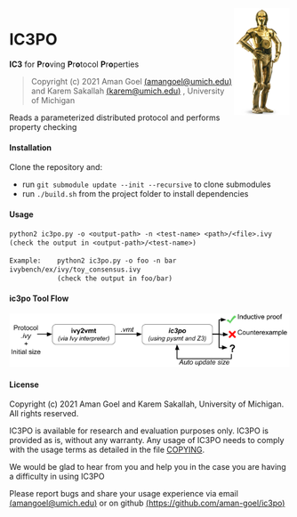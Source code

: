 <img align="right" width="100" height="auto" src="logo.png">
</img>

# IC3PO

**IC3** for **P**r**o**ving **P**r**o**tocol **P**r**o**perties

> Copyright (c) 2021  Aman Goel [(amangoel@umich.edu)](amangoel@umich.edu)  and  Karem Sakallah [(karem@umich.edu)](karem@umich.edu) , University of Michigan

Reads a parameterized distributed protocol and performs property checking

#### Installation
Clone the repository and:
- run ```` git submodule update --init --recursive ```` to clone submodules
- run ```` ./build.sh ```` from the project folder to install dependencies

#### Usage
	python2 ic3po.py -o <output-path> -n <test-name> <path>/<file>.ivy
	(check the output in <output-path>/<test-name>)
	 
	Example:	python2 ic3po.py -o foo -n bar ivybench/ex/ivy/toy_consensus.ivy
				(check the output in foo/bar)

#### ic3po Tool Flow
![Image of ic3po toolflow](ic3po_toolflow.png)

#### License
Copyright (c) 2021  Aman Goel and Karem Sakallah, University of Michigan. All rights reserved.

IC3PO is available for research and evaluation purposes only.
IC3PO is provided as is, without any warranty.
Any usage of IC3PO needs to comply with the usage terms as detailed in the file [COPYING](https://github.com/aman-goel/ic3po/blob/master/COPYING).


We would be glad to hear from you and help you in the case you are having a difficulty in using IC3PO

Please report bugs and share your usage experience via email  [(amangoel@umich.edu)](amangoel@umich.edu) or on github [(https://github.com/aman-goel/ic3po)](https://github.com/aman-goel/ic3po)
